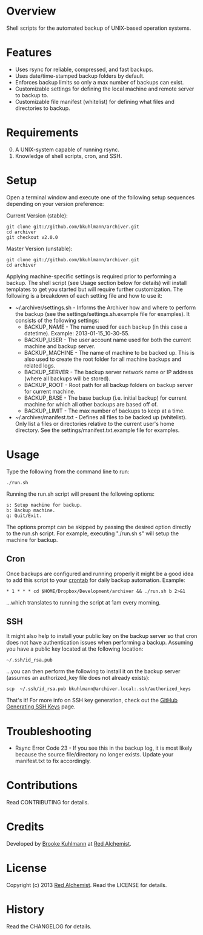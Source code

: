 # Overview

Shell scripts for the automated backup of UNIX-based operation systems.

# Features

* Uses rsync for reliable, compressed, and fast backups.
* Uses date/time-stamped backup folders by default.
* Enforces backup limits so only a max number of backups can exist.
* Customizable settings for defining the local machine and remote server to backup to.
* Customizable file manifest (whitelist) for defining what files and directories to backup.

# Requirements

0. A UNIX-system capable of running rsync.
0. Knowledge of shell scripts, cron, and SSH.

# Setup

Open a terminal window and execute one of the following setup sequences depending on your version preference:

Current Version (stable):

    git clone git://github.com/bkuhlmann/archiver.git
    cd archiver
    git checkout v2.0.0

Master Version (unstable):

    git clone git://github.com/bkuhlmann/archiver.git
    cd archiver

Applying machine-specific settings is required prior to performing a backup. The shell script (see Usage section below
for details) will install templates to get you started but will require further customization. The following is a
breakdown of each setting file and how to use it:

* ~/.archiver/settings.sh - Informs the Archiver how and where to perform the backup (see the
  settings/settings.sh.example file for examples). It consists of the following settings:
    * BACKUP_NAME - The name used for each backup (in this case a datetime). Example: 2013-01-15_10-30-55.
    * BACKUP_USER - The user account name used for both the current machine and backup server.
    * BACKUP_MACHINE - The name of machine to be backed up. This is also used to create the root folder for all machine
      backups and related logs.
    * BACKUP_SERVER - The backup server network name or IP address (where all backups will be stored).
    * BACKUP_ROOT - Root path for all backup folders on backup server for current machine.
    * BACKUP_BASE - The base backup (i.e. initial backup) for current machine for which all other backups are based off of.
    * BACKUP_LIMIT - The max number of backups to keep at a time.
* ~/.archiver/manifest.txt - Defines all files to be backed up (whitelist). Only list a files or directories relative
  to the current user's home directory. See the settings/manifest.txt.example file for examples.

# Usage

Type the following from the command line to run:

    ./run.sh

Running the run.sh script will present the following options:

    s: Setup machine for backup.
    b: Backup machine.
    q: Quit/Exit.

The options prompt can be skipped by passing the desired option directly to the run.sh script.
For example, executing "./run.sh s" will setup the machine for backup.

## Cron

Once backups are configured and running properly it might be a good idea to add this script to your
[crontab](https://en.wikipedia.org/wiki/Crontab) for daily backup automation. Example:

    * 1 * * * cd $HOME/Dropbox/Development/archiver && ./run.sh b 2>&1

...which translates to running the script at 1am every morning.

## SSH

It might also help to install your public key on the backup server so that cron does not have authentication
issues when performing a backup. Assuming you have a public key located at the following location:

    ~/.ssh/id_rsa.pub

...you can then perform the following to install it on the backup server (assumes an authorized_key file does not
already exists):

    scp  ~/.ssh/id_rsa.pub bkuhlmann@archiver.local:.ssh/authorized_keys

That's it! For more info on SSH key generation, check out the
[GitHub Generating SSH Keys](https://help.github.com/articles/generating-ssh-keys) page.

# Troubleshooting

* Rsync Error Code 23 - If you see this in the backup log, it is most likely because the source file/directory no longer exists.
  Update your manifest.txt to fix accordingly.

# Contributions

Read CONTRIBUTING for details.

# Credits

Developed by [Brooke Kuhlmann](http://www.redalchemist.com) at [Red Alchemist](http://www.redalchemist.com).

# License

Copyright (c) 2013 [Red Alchemist](http://www.redalchemist.com).
Read the LICENSE for details.

# History

Read the CHANGELOG for details.
